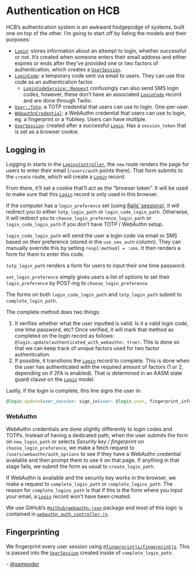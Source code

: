 # Authentication on HCB
HCB’s authentication system is an awkward hodgepodge of systems, built one on top of the other. I’m going to start off by listing the models and their purposes:

* [`Login`](https://github.com/hackclub/hcb/blob/main/app/models/login.rb): stores information about an attempt to login, whether successful or not. It’s created when someone enters their email address and either expires or ends after they’ve provided one or two factors of authentication, which creates a [`UserSession`](https://github.com/hackclub/hcb/blob/main/app/models/user_session.rb).
* [`LoginCode`](https://github.com/hackclub/hcb/blob/main/app/models/login_code.rb): a temporary code sent via email to users. They can use this code as an authentication factor.
  * [`LoginCodeService::Request`](https://github.com/hackclub/hcb/blob/main/app/services/login_code_service/request.rb) confusingly can also send SMS login codes, however, these don’t have an associated [`LoginCode`](https://github.com/hackclub/hcb/blob/main/app/models/login_code.rb) record and are done through Twilio. 
* [`User::Totp`](https://github.com/hackclub/hcb/blob/main/app/models/user/totp.rb): a TOTP credential that users can use to login. One-per-user.
* [`WebauthnCredential`](https://github.com/hackclub/hcb/blob/main/app/models/webauthn_credential.rb): a WebAuthn credential that users can use to login, eg. a fingerprint or a Yubikey. Users can have multiple.
* [`UserSession`](https://github.com/hackclub/hcb/blob/main/app/models/user_session.rb): created after a successful [`Login`](https://github.com/hackclub/hcb/blob/main/app/models/login.rb). Has a `session_token` that is set as a browser cookie.

## Logging in

Logging in starts in the [`LoginsController`](https://github.com/hackclub/hcb/blob/main/app/controllers/logins_controller.rb), the `new` route renders the page for users to enter their email (`/users/auth` points there). That form submits to the `create` route, which will create a [`Login`](https://github.com/hackclub/hcb/blob/main/app/models/login.rb) record.

From there, it’ll set a cookie that’ll act as the “browser token”. It will be used to make sure that this [`Login`](https://github.com/hackclub/hcb/blob/main/app/models/login.rb) record is only used in this browser.

If the computer has a `login_preference` set (using [Rails’ sessions](https://guides.rubyonrails.org/v4.1/action_controller_overview.html#session)), it will redirect you to either `totp_login_path` or `login_code_login_path`. Otherwise, it will redirect you to `choose_login_preference_login_path` or `login_code_login_path` if you don’t have TOTP / WebAuthn setup. 

`login_code_login_path` will send the user a login code via email or SMS based on their preference (stored in the `use_sms_auth` column). They can manually override this by setting `resp[:method] = :sms`. It then renders a form for them to enter this code.

`totp_login_path` renders a form for users to input their one time password.

`set_login_preference` simply gives users a list of options to set their `login_preference` by POST-ing to `choose_login_preference`.

The forms on both `login_code_login_path` and `totp_login_path` submit to `complete_login_path`. 

The complete method does two things:

1) It verifies whether what the user inputted is valid. Is it a valid login code, one time password, etc? Once verified, it will mark that method as completed on the login record as follows: `@login.update(authenticated_with_webauthn: true)`. This is done so that we can keep track of unique factors used for two factor authentication.
2) If possible, it transitions the [`Login`](https://github.com/hackclub/hcb/blob/main/app/models/login.rb) record to complete. This is done when the user has authenticated with the required amount of factors (1 or 2, depending on if 2FA is enabled). That is determined in an AASM state guard clause on the [`Login`](https://github.com/hackclub/hcb/blob/main/app/models/login.rb) model.

Lastly, if the login is complete, this line signs the user in:

```ruby
@login.update(user_session: sign_in(user: @login.user, fingerprint_info:))
```

### WebAuthn

WebAuthn credentials are done slightly differently to login codes and TOTPs. Instead of having a dedicated path, when the user submits the form on `new_login_path` or selects _Security key / fingerprint_ on `choose_login_preference`, we make a fetch request to `/users/webauthn/auth_options` to see if they have a WebAuthn credential available and then prompt them to use it on that page. If anything in that stage fails, we submit the form as usual to `create_login_path`. 

If WebAuthn is available and the security key works in the browser, we make a request to `complete_login_path` or `complete_logins_path`. The reason for  `complete_logins_path` is that if this is the form where you input your email, a [`Login`](https://github.com/hackclub/hcb/blob/main/app/models/login.rb) record won’t have been created.

We use GitHub’s [`@github/webauthn-json`](https://github.com/github/webauthn-json) package and most of this logic is contained in [`webauthn_auth_controller.js`](https://github.com/hackclub/hcb/blob/main/app/javascript/controllers/webauthn_auth_controller.js).

## Fingerprinting

We fingerprint every user session using [`@fingerprintjs/fingerprintjs`](https://github.com/fingerprintjs/fingerprintjs). This is passed into the [`UserSession`](https://github.com/hackclub/hcb/blob/main/app/models/user_session.rb) created inside of `complete_login_path`.

\- [@sampoder](https://github.com/sampoder)
